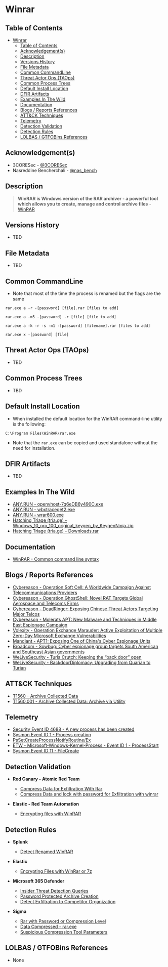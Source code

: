 # Winrar

## Table of Contents

- [Winrar](#winrar)
  - [Table of Contents](#table-of-contents)
  - [Acknowledgement(s)](#acknowledgements)
  - [Description](#description)
  - [Versions History](#versions-history)
  - [File Metadata](#file-metadata)
  - [Common CommandLine](#common-commandline)
  - [Threat Actor Ops (TAOps)](#threat-actor-ops-taops)
  - [Common Process Trees](#common-process-trees)
  - [Default Install Location](#default-install-location)
  - [DFIR Artifacts](#dfir-artifacts)
  - [Examples In The Wild](#examples-in-the-wild)
  - [Documentation](#documentation)
  - [Blogs / Reports References](#blogs--reports-references)
  - [ATT&CK Techniques](#attck-techniques)
  - [Telemetry](#telemetry)
  - [Detection Validation](#detection-validation)
  - [Detection Rules](#detection-rules)
  - [LOLBAS / GTFOBins References](#lolbas--gtfobins-references)

## Acknowledgement(s)

- 3CORESec - [@3CORESec](https://twitter.com/3CORESec)
- Nasreddine Bencherchali - [@nas_bench](https://twitter.com/nas_bench)

## Description

> **WinRAR is Windows version of the RAR archiver - a powerful tool which allows you to create, manage and control archive files** - [WinRAR](https://documentation.help/WinRAR/HELPRarInfo.htm)

## Versions History

- TBD

## File Metadata

- TBD

## Common CommandLine

- Note that most of the time the process is renamed but the flags are the same

```batch
rar.exe a -r -[password] [file].rar [files to add]

rar.exe a -m5 -[password] -r [file] [file to add]

rar.exe a -k -r -s -m1 -[password] [filename].rar [files to add]

rar.exe x -[password] [file]
```

## Threat Actor Ops (TAOps)

- TBD

## Common Process Trees

- TBD

## Default Install Location

- When installed the default location for the WinRAR command-line utility is the following:

```batch
C:\Program Files\WinRAR\rar.exe
```

- Note that the ``rar.exe`` can be copied and used standalone without the need for installation.

## DFIR Artifacts

- TBD

## Examples In The Wild

- [ANY.RUN - openvhost-7q6eDB6y490C.exe](https://app.any.run/tasks/ac031fb6-5844-4024-a8fa-c7070cc5778d/)
- [ANY.RUN - wbxtraceget2.exe](https://app.any.run/tasks/f306dd82-23a0-4cd2-ab22-fd5c52096a26/)
- [ANY.RUN - wrar600.exe](https://app.any.run/tasks/d3453fad-bd07-48f4-9acf-3a112d314ad4/)
- [Hatching Triage (tria.ge) - Windows_10_pro_100_original_keygen_by_KeygenNinja.zip](https://tria.ge/201129-alcc415ezx)
- [Hatching Triage (tria.ge) - Downloads.rar](https://tria.ge/201118-dj27sn3f52)

## Documentation

- [WinRAR - Common command line syntax](https://documentation.help/WinRAR/HELPCommandLineSyntax.htm)

## Blogs / Reports References

- [Cybereason - Operation Soft Cell: A Worldwide Campaign Against Telecommunications Providers](https://www.cybereason.com/blog/operation-soft-cell-a-worldwide-campaign-against-telecommunications-providers)
- [Cybereason - Operation GhostShell: Novel RAT Targets Global Aerospace and Telecoms Firms](https://www.cybereason.com/blog/operation-ghostshell-novel-rat-targets-global-aerospace-and-telecoms-firms)
- [Cybereason - DeadRinger: Exposing Chinese Threat Actors Targeting Major Telcos](https://www.cybereason.com/blog/deadringer-exposing-chinese-threat-actors-targeting-major-telcos)
- [Cybereason - Molerats APT: New Malware and Techniques in Middle East Espionage Campaign](https://www.cybereason.com/blog/molerats-apt-new-malware-and-techniques-in-middle-east-espionage-campaign)
- [Volexity - Operation Exchange Marauder: Active Exploitation of Multiple Zero-Day Microsoft Exchange Vulnerabilities](https://www.volexity.com/blog/2021/03/02/active-exploitation-of-microsoft-exchange-zero-day-vulnerabilities/)
- [Mandiant - APT1: Exposing One of China's Cyber Espionage Units](https://www.mandiant.com/resources/apt1-exposing-one-of-chinas-cyber-espionage-units)
- [Broadcom - Sowbug: Cyber espionage group targets South American and Southeast Asian governments](https://community.broadcom.com/symantecenterprise/communities/community-home/librarydocuments/viewdocument?DocumentKey=d544bd14-1dd2-4ab6-a5a0-181788b7d73b&CommunityKey=1ecf5f55-9545-44d6-b0f4-4e4a7f5f5e68&tab=librarydocuments)
- [WeLiveSecurity - Turla Crutch: Keeping the “back door” open](https://www.welivesecurity.com/2020/12/02/turla-crutch-keeping-back-door-open/)
- [WeLiveSecurity - BackdoorDiplomacy: Upgrading from Quarian to Turian](https://www.welivesecurity.com/2021/06/10/backdoordiplomacy-upgrading-quarian-turian/)

## ATT&CK Techniques

- [T1560 - Archive Collected Data](https://attack.mitre.org/techniques/T1560/)
- [T1560.001 - Archive Collected Data: Archive via Utility](https://attack.mitre.org/techniques/T1560/001/)

## Telemetry

- [Security Event ID 4688 - A new process has been created](https://www.ultimatewindowssecurity.com/securitylog/encyclopedia/event.aspx?eventID=4688)
- [Sysmon Event ID 1 - Process creation](https://www.ultimatewindowssecurity.com/securitylog/encyclopedia/event.aspx?eventid=90001)
- [PsSetCreateProcessNotifyRoutine/Ex](https://docs.microsoft.com/en-us/windows-hardware/drivers/ddi/ntddk/nf-ntddk-pssetcreateprocessnotifyroutineex)
- [ETW - Microsoft-Windows-Kernel-Process - Event ID 1 - ProcessStart](https://github.com/nasbench/EVTX-ETW-Resources)
- [Sysmon Event ID 11 - FileCreate](https://www.ultimatewindowssecurity.com/securitylog/encyclopedia/event.aspx?eventid=90001)

## Detection Validation

- **Red Canary - Atomic Red Team**
  - [Compress Data for Exfiltration With Rar](https://github.com/redcanaryco/atomic-red-team/blob/master/atomics/T1560.001/T1560.001.md#atomic-test-1---compress-data-for-exfiltration-with-rar)
  - [Compress Data and lock with password for Exfiltration with winrar](https://github.com/redcanaryco/atomic-red-team/blob/master/atomics/T1560.001/T1560.001.md#atomic-test-2---compress-data-and-lock-with-password-for-exfiltration-with-winrar)

- **Elastic - Red Team Automation**
  - [Encrypting files with WinRAR](https://github.com/elastic/detection-rules/blob/main/rta/winrar_encrypted.py)

## Detection Rules

- **Splunk**
  - [Detect Renamed WinRAR](https://research.splunk.com/endpoint/detect_renamed_winrar/)

- **Elastic**
  - [Encrypting Files with WinRar or 7z](https://github.com/elastic/detection-rules/blob/main/rules/windows/collection_winrar_encryption.toml)

- **Microsoft 365 Defender**
  - [Insider Threat Detection Queries](https://github.com/microsoft/Microsoft-365-Defender-Hunting-Queries/blob/master/General%20queries/insider-threat-detection-queries.md)
  - [Password Protected Archive Creation](https://github.com/microsoft/Microsoft-365-Defender-Hunting-Queries/blob/master/Exfiltration/Password%20Protected%20Archive%20Creation.md)
  - [Detect Exfiltration to Competitor Organization](https://github.com/microsoft/Microsoft-365-Defender-Hunting-Queries/blob/master/Exfiltration/detect-archive-exfiltration-to-competitor.md)

- **Sigma**
  - [Rar with Password or Compression Level](https://github.com/SigmaHQ/sigma/blob/master/rules/windows/process_creation/win_susp_rar_flags.yml)
  - [Data Compressed - rar.exe](https://github.com/SigmaHQ/sigma/blob/master/rules/windows/process_creation/win_data_compressed_with_rar.yml)
  - [Suspicious Compression Tool Parameters](https://github.com/SigmaHQ/sigma/blob/master/rules/windows/process_creation/win_susp_compression_params.yml)

## LOLBAS / GTFOBins References

- None

